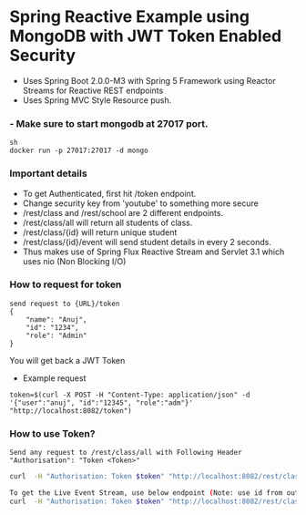# Spring Reactive Example using MongoDB with JWT Token Enabled Security

- Uses Spring Boot 2.0.0-M3 with Spring 5 Framework using Reactor Streams for Reactive REST endpoints
- Uses Spring MVC Style Resource push.

### - Make sure to start mongodb at 27017 port.

```
sh
docker run -p 27017:27017 -d mongo
```

### Important details
- To get Authenticated, first hit /token endpoint.
- Change security key from 'youtube' to something more secure
- /rest/class and /rest/school are 2 different endpoints.
- /rest/class/all will return all students of class.
- /rest/class/{id} will return unique student
- /rest/class/{id}/event will send student details in every 2 seconds.
- Thus makes use of Spring Flux Reactive Stream and Servlet 3.1 which uses nio (Non Blocking I/O)


### How to request for token
```$xslt
send request to {URL}/token
{
	"name": "Anuj",
	"id": "1234",
	"role": "Admin"
}
```
You will get back a JWT Token
 - Example request
 ```jshelllanguage
token=$(curl -X POST -H "Content-Type: application/json" -d '{"user":"anuj", "id":"12345", "role":"adm"}' "http://localhost:8082/token")
```

### How to use Token?

```$xslt
Send any request to /rest/class/all with Following Header
"Authorisation": "Token <Token>"
```

```sh
curl  -H "Authorisation: Token $token" "http://localhost:8082/rest/class/all"

To get the Live Event Stream, use below endpoint (Note: use id from output of above command) --> 
curl  -H "Authorisation: Token $token" "http://localhost:8082/rest/class/53279d19-5c6f-4988-8b43-9d5d3c68be6d/events
```

